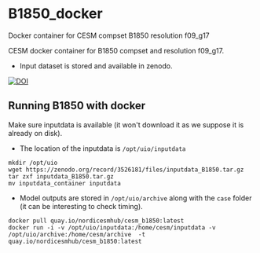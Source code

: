 # B1850_docker
Docker container for CESM compset B1850 resolution f09_g17


CESM docker container for B1850 compset and resolution f09_g17.

- Input dataset is stored and available in zenodo.

[![DOI](https://zenodo.org/badge/DOI/10.5281/zenodo.3526181.svg)](https://doi.org/10.5281/zenodo.3526181)



## Running B1850 with docker

Make sure inputdata is available (it won't download it as we suppose it is already on disk). 
- The location of the inputdata is `/opt/uio/inputdata` 

```
mkdir /opt/uio
wget https://zenodo.org/record/3526181/files/inputdata_B1850.tar.gz
tar zxf inputdata_B1850.tar.gz
mv inputdata_container inputdata
```

- Model outputs are stored in `/opt/uio/archive` along with the `case` folder (it can be interesting to check timing).

```
docker pull quay.io/nordicesmhub/cesm_b1850:latest
docker run -i -v /opt/uio/inputdata:/home/cesm/inputdata -v /opt/uio/archive:/home/cesm/archive  -t quay.io/nordicesmhub/cesm_b1850:latest
```


